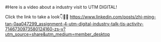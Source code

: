 #Here is a video about a industry visit to UTM DIGITAL!

Click the link to take a look👇🐻‍❄️
https://www.linkedin.com/posts/zhi-ming-tan-0aa047299_assignment-4-utm-digital-industry-talk-tis-activity-7146730973580124160-zs-v?utm_source=share&utm_medium=member_desktop


